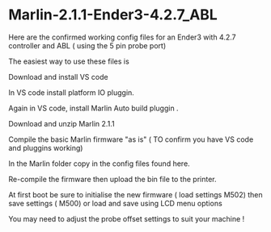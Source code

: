 # Marlin-2.1.1-Ender3-4.2.7_ABL

Here are the confirmed working config files for an Ender3 with 4.2.7 controller and ABL ( using the 5 pin probe port) 

The easiest way to use these files is

Download and install VS code

In VS code install platform IO  pluggin.

Again in VS code, install Marlin Auto build pluggin .

Download and unzip Marlin 2.1.1 

Compile the basic Marlin firmware "as is"  ( TO confirm you have VS code and pluggins working)

In the Marlin folder copy in the config files found here.

Re-compile the firmware then upload the bin file to the printer.

At first boot be sure to initialise the new firmware ( load settings M502) then save settings ( M500) or load and save using LCD menu options 

You may need to adjust the probe offset settings to suit your machine !
